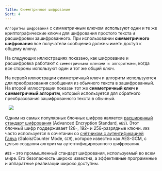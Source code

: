 ```yaml
---
Title: Симметричное шифрование
Sort: 4
---
```


`Алгоритмы шифрования` с симметричным ключом используют одни и те же криптографические ключи для шифрования простого текста и расшифровки зашифрованного. При использовании **симметричного шифрования** все получатели сообщения должны иметь доступ к общему ключу.

На следующих иллюстрациях показано, как шифрование и расшифровка работают с `симметричными ключами и алгоритмами`, когда все стороны используют один и тот же общий ключ.

На первой иллюстрации симметричный ключ и алгоритм используются для преобразования сообщения из обычного текста в зашифрованный. На второй иллюстрации показан тот же **симметричный ключ и симметричный алгоритм**, который используется для обратного преобразования зашифрованного текста в обычный.                

   ![](https://docs.aws.amazon.com/images/crypto/latest/userguide/images/Symmetric_Key_Encryption_sm.png)

Одним из самых популярных блочных шифров является [расширенный стандарт шифрования](https://en.wikipedia.org/wiki/Advanced_Encryption_Standard) (Advanced Encryption Standard, `AES`). Этот блочный шифр поддерживает 128-, 192- и 256-разрядные ключи. `AES` часто используется в сочетании со [счётчиком с аутентификацией Галуа](https://en.wikipedia.org/wiki/Galois/Counter_Mode) (Galois/Counter Mode, `GCM`), которое известно как AES-GCM, с целью создания алгоритма аутентифицированного шифрования.

**`AES`** – это промышленный стандарт шифрования, используемый во всем мире. Его безопасность широко известна, а эффективные программные и аппаратные реализации широко доступны.